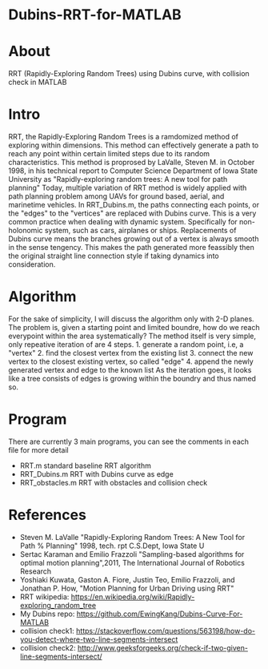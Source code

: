 # Dubins-RRT-for-MATLAB

# About
RRT (Rapidly-Exploring Random Trees) using Dubins curve, with collision check in MATLAB

# Intro
RRT, the Rapidly-Exploring Random Trees is a ramdomized method of exploring within dimensions. This method can effectively generate a path to reach any point within certain limited steps due to its random characteristics. This method is proprosed by LaValle, Steven M. in October 1998, in his technical report to Computer Science Department of Iowa State University as "Rapidly-exploring random trees: A new tool for path planning" Today, multiple variation of RRT method is widely applied with path planning problem among UAVs for ground based, aerial, and marinetime vehicles.
In RRT_Dubins.m, the paths connecting each points, or the "edges" to the "vertices" are replaced with Dubins curve. This is a very common practice when dealing with dynamic system. Specifically for non-holonomic system, such as cars, airplanes or ships. Replacements of Dubins curve means the branches growing out of a vertex is always smooth in the sense tengency. This makes the path generated more feassibly then the original straight line connection style if taking dynamics into consideration. 


# Algorithm
For the sake of simplicity, I will discuss the algorithm only with 2-D planes. The problem is, given a starting point and limited boundre, how do we reach everypoint within the area systematically? The method itself is very simple, only repeative iteration of are 4 steps. 
    1. generate a random point, i.e, a "vertex"
    2. find the closest vertex from the existing list
    3. connect the new vertex to the closest existing vertex, so called "edge"
    4. append the newly generated vertex and edge to the known list
As the iteration goes, it looks like a tree consists of edges is growing within the boundry and thus named so.

# Program
There are currently 3 main programs, you can see the comments in each file for more detail
* RRT.m
   standard baseline RRT algorithm
* RRT_Dubins.m
   RRT with Dubins curve as edge
* RRT_obstacles.m
   RRT with obstacles and collision check

# References
* Steven M. LaValle "Rapidly-Exploring Random Trees: A New Tool for Path % Planning" 1998, tech. rpt C.S.Dept, Iowa State U
* Sertac Karaman and Emilio Frazzoli "Sampling-based algorithms for optimal motion planning",2011, The International Journal of Robotics Research
* Yoshiaki Kuwata, Gaston A. Fiore, Justin Teo, Emilio Frazzoli, and Jonathan P. How, "Motion Planning for Urban Driving using RRT"
* RRT wikipedia: https://en.wikipedia.org/wiki/Rapidly-exploring_random_tree
* My Dubins repo: https://github.com/EwingKang/Dubins-Curve-For-MATLAB
* collision check1: https://stackoverflow.com/questions/563198/how-do-you-detect-where-two-line-segments-intersect
* collision check2: http://www.geeksforgeeks.org/check-if-two-given-line-segments-intersect/
